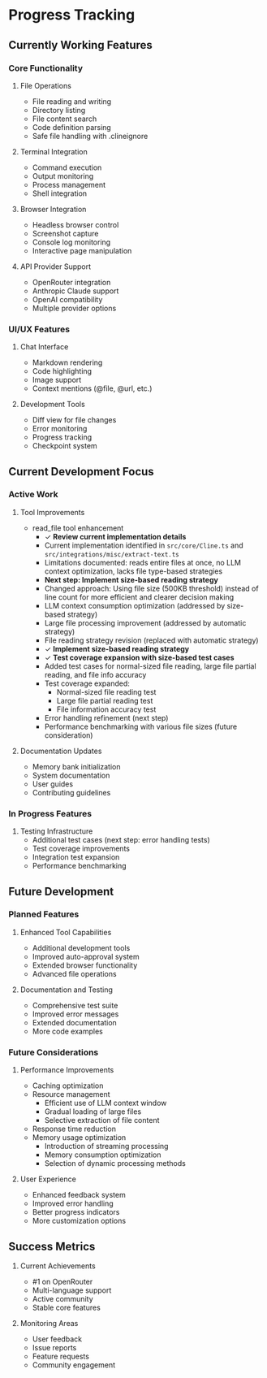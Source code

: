 # Progress Tracking

## Currently Working Features

### Core Functionality
1. File Operations
   - File reading and writing
   - Directory listing
   - File content search
   - Code definition parsing
   - Safe file handling with .clineignore

2. Terminal Integration
   - Command execution
   - Output monitoring
   - Process management
   - Shell integration

3. Browser Integration
   - Headless browser control
   - Screenshot capture
   - Console log monitoring
   - Interactive page manipulation

4. API Provider Support
   - OpenRouter integration
   - Anthropic Claude support
   - OpenAI compatibility
   - Multiple provider options

### UI/UX Features
1. Chat Interface
   - Markdown rendering
   - Code highlighting
   - Image support
   - Context mentions (@file, @url, etc.)

2. Development Tools
   - Diff view for file changes
   - Error monitoring
   - Progress tracking
   - Checkpoint system

## Current Development Focus

### Active Work
1. Tool Improvements
   - read_file tool enhancement
     - ✓ **Review current implementation details**
     - Current implementation identified in `src/core/Cline.ts` and `src/integrations/misc/extract-text.ts`
     - Limitations documented: reads entire files at once, no LLM context optimization, lacks file type-based strategies
     - **Next step: Implement size-based reading strategy**
     - Changed approach: Using file size (500KB threshold) instead of line count for more efficient and clearer decision making
     - LLM context consumption optimization (addressed by size-based strategy)
     - Large file processing improvement (addressed by automatic strategy)
     - File reading strategy revision (replaced with automatic strategy)
     - ✓ **Implement size-based reading strategy**
     - ✓ **Test coverage expansion with size-based test cases**
     - Added test cases for normal-sized file reading, large file partial reading, and file info accuracy
     - Test coverage expanded:
       - Normal-sized file reading test
       - Large file partial reading test
       - File information accuracy test
     - Error handling refinement (next step)
     - Performance benchmarking with various file sizes (future consideration)

2. Documentation Updates
   - Memory bank initialization
   - System documentation
   - User guides
   - Contributing guidelines

### In Progress Features
1. Testing Infrastructure
   - Additional test cases (next step: error handling tests)
   - Test coverage improvements
   - Integration test expansion
   - Performance benchmarking

## Future Development

### Planned Features
1. Enhanced Tool Capabilities
   - Additional development tools
   - Improved auto-approval system
   - Extended browser functionality
   - Advanced file operations

2. Documentation and Testing
   - Comprehensive test suite
   - Improved error messages
   - Extended documentation
   - More code examples

### Future Considerations
1. Performance Improvements
   - Caching optimization
   - Resource management
     - Efficient use of LLM context window
     - Gradual loading of large files
     - Selective extraction of file content
   - Response time reduction
   - Memory usage optimization
     - Introduction of streaming processing
     - Memory consumption optimization
     - Selection of dynamic processing methods

2. User Experience
   - Enhanced feedback system
   - Improved error handling
   - Better progress indicators
   - More customization options

## Success Metrics
1. Current Achievements
   - #1 on OpenRouter
   - Multi-language support
   - Active community
   - Stable core features

2. Monitoring Areas
   - User feedback
   - Issue reports
   - Feature requests
   - Community engagement
